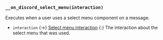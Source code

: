 ### `__on_discord_select_menu(interaction)`

Executes when a user uses a select menu component on a message.

* `interaction` {->} [Select menu interaction](/values/interactions/select-menu-interaction.md)
  {:} The interaction about the select menu that was used.